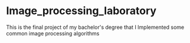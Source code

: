 # Image_processing_laboratory
This is the final project of my bachelor's degree that I Implemented some common image processing algorithms
